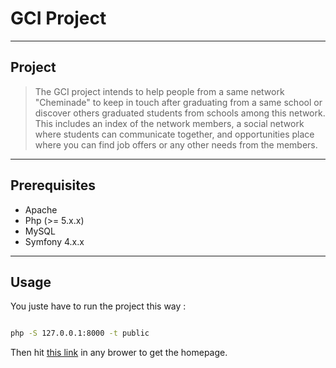 # GCI Project

----
## Project

> The GCI project intends to help people from a same network "Cheminade" to keep in touch after graduating from a same school or discover others graduated students from schools among this network. This includes an index of the network members, a social network where students can communicate together, and opportunities place where you can find job offers or any other needs from the members.

----
## Prerequisites

* Apache
* Php (>= 5.x.x)
* MySQL
* Symfony 4.x.x

----
## Usage


You juste have to run the project this way :

```bash

php -S 127.0.0.1:8000 -t public

```
Then hit [this link](localhost:8000/) in any brower to get the homepage.